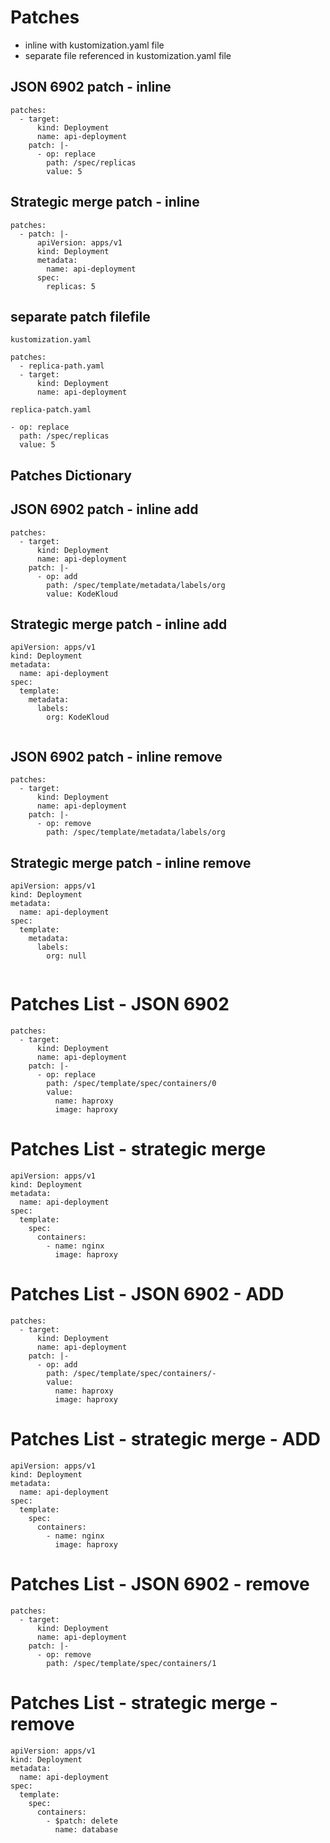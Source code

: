 # Patches
* inline with kustomization.yaml file
* separate file referenced in kustomization.yaml file

## JSON 6902 patch - inline

```
patches:
  - target:
      kind: Deployment
      name: api-deployment
    patch: |-
      - op: replace
        path: /spec/replicas
        value: 5
```
## Strategic merge patch - inline
```
patches:
  - patch: |-
      apiVersion: apps/v1
      kind: Deployment
      metadata:
        name: api-deployment
      spec:
        replicas: 5
```

## separate patch filefile
`kustomization.yaml`
```
patches:
  - replica-path.yaml
  - target:
      kind: Deployment
      name: api-deployment
```
`replica-patch.yaml`
```
- op: replace
  path: /spec/replicas
  value: 5
```

## Patches Dictionary
## JSON 6902 patch - inline add

```
patches:
  - target:
      kind: Deployment
      name: api-deployment
    patch: |-
      - op: add
        path: /spec/template/metadata/labels/org
        value: KodeKloud
```

## Strategic merge patch - inline add
```
apiVersion: apps/v1
kind: Deployment
metadata:
  name: api-deployment
spec:
  template:
    metadata:
      labels:
        org: KodeKloud
        
```
## JSON 6902 patch - inline remove

```
patches:
  - target:
      kind: Deployment
      name: api-deployment
    patch: |-
      - op: remove
        path: /spec/template/metadata/labels/org
```

## Strategic merge patch - inline remove
```
apiVersion: apps/v1
kind: Deployment
metadata:
  name: api-deployment
spec:
  template:
    metadata:
      labels:
        org: null
        
```
# Patches List - JSON 6902
```
patches:
  - target:
      kind: Deployment
      name: api-deployment
    patch: |-
      - op: replace
        path: /spec/template/spec/containers/0
        value:
          name: haproxy
          image: haproxy
```
# Patches List - strategic merge
```
apiVersion: apps/v1
kind: Deployment
metadata:
  name: api-deployment
spec:
  template:
    spec:
      containers:
        - name: nginx
          image: haproxy
```
# Patches List - JSON 6902 - ADD
```
patches:
  - target:
      kind: Deployment
      name: api-deployment
    patch: |-
      - op: add
        path: /spec/template/spec/containers/-
        value:
          name: haproxy
          image: haproxy
```
# Patches List - strategic merge - ADD
```
apiVersion: apps/v1
kind: Deployment
metadata:
  name: api-deployment
spec:
  template:
    spec:
      containers:
        - name: nginx
          image: haproxy
```
# Patches List - JSON 6902 - remove
```
patches:
  - target:
      kind: Deployment
      name: api-deployment
    patch: |-
      - op: remove
        path: /spec/template/spec/containers/1
```
# Patches List - strategic merge - remove
```
apiVersion: apps/v1
kind: Deployment
metadata:
  name: api-deployment
spec:
  template:
    spec:
      containers:
        - $patch: delete
          name: database
```